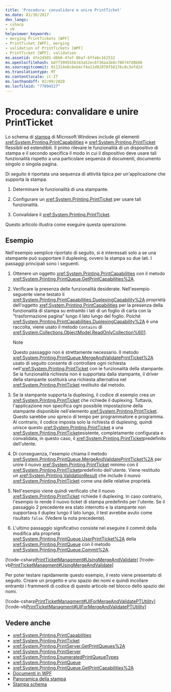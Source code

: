 ```yaml
---
title: 'Procedura: convalidare e unire PrintTicket'
ms.date: 03/30/2017
dev_langs:
- csharp
- vb
helpviewer_keywords:
- merging PrintTickets [WPF]
- PrintTicket [WPF], merging
- validation of PrintTickets [WPF]
- PrintTicket [WPF], validation
ms.assetid: 4fe2d501-d0b0-4fef-86af-6ffe6c162532
ms.openlocfilehash: bd7f399555b343a52ec6f36aa3b8c706747d8b06
ms.sourcegitcommit: 011314e0c8eb4cf4a11d92078f58176c8c3efd2d
ms.translationtype: MT
ms.contentlocale: it-IT
ms.lasthandoff: 02/09/2020
ms.locfileid: "77094527"
---
```

# <a name="how-to-validate-and-merge-printtickets"></a>Procedura: convalidare e unire PrintTicket
Lo schema di [stampa](/windows/win32/printdocs/printschema) di Microsoft Windows include gli elementi <xref:System.Printing.PrintCapabilities> e <xref:System.Printing.PrintTicket> flessibili ed estendibili. Il primo rilevare le funzionalità di un dispositivo di stampa e il secondo specifica il modo in cui il dispositivo deve usare tali funzionalità rispetto a una particolare sequenza di documenti, documento singolo o singola pagina.  
  
 Di seguito è riportata una sequenza di attività tipica per un'applicazione che supporta la stampa.  
  
1. Determinare le funzionalità di una stampante.  
  
2. Configurare un <xref:System.Printing.PrintTicket> per usare tali funzionalità.  
  
3. Convalidare il <xref:System.Printing.PrintTicket>.  
  
 Questo articolo illustra come eseguire questa operazione.  
  
## <a name="example"></a>Esempio  
 Nell'esempio semplice riportato di seguito, si è interessati solo a se una stampante può supportare il duplexing, ovvero la stampa su due lati. I passaggi principali sono i seguenti.  
  
1. Ottenere un oggetto <xref:System.Printing.PrintCapabilities> con il metodo <xref:System.Printing.PrintQueue.GetPrintCapabilities%2A>.  
  
2. Verificare la presenza delle funzionalità desiderate. Nell'esempio seguente viene testato il <xref:System.Printing.PrintCapabilities.DuplexingCapability%2A> proprietà dell'oggetto <xref:System.Printing.PrintCapabilities> per la presenza della funzionalità di stampa su entrambi i lati di un foglio di carta con la "trasformazione pagina" lungo il lato lungo del foglio. Poiché <xref:System.Printing.PrintCapabilities.DuplexingCapability%2A> è una raccolta, viene usato il metodo `Contains` di <xref:System.Collections.ObjectModel.ReadOnlyCollection%601>.  
  
    > [!NOTE]
    > Questo passaggio non è strettamente necessario. Il metodo <xref:System.Printing.PrintQueue.MergeAndValidatePrintTicket%2A> usato di seguito consente di controllare ogni richiesta nell'<xref:System.Printing.PrintTicket> con le funzionalità della stampante. Se la funzionalità richiesta non è supportata dalla stampante, il driver della stampante sostituirà una richiesta alternativa nel <xref:System.Printing.PrintTicket> restituito dal metodo.  
  
3. Se la stampante supporta la duplexing, il codice di esempio crea un <xref:System.Printing.PrintTicket> che richiede il duplexing. Tuttavia, l'applicazione non specifica ogni possibile impostazione della stampante disponibile nell'elemento <xref:System.Printing.PrintTicket>. Questo sarebbe uno spreco di tempo per programmatore e programma. Al contrario, il codice imposta solo la richiesta di duplexing, quindi unisce questo <xref:System.Printing.PrintTicket> a una <xref:System.Printing.PrintTicket>esistente, completamente configurata e convalidata, in questo caso, il <xref:System.Printing.PrintTicket>predefinito dell'utente.  
  
4. Di conseguenza, l'esempio chiama il metodo <xref:System.Printing.PrintQueue.MergeAndValidatePrintTicket%2A> per unire il nuovo <xref:System.Printing.PrintTicket> minimo con il <xref:System.Printing.PrintTicket>predefinito dell'utente. Viene restituito un <xref:System.Printing.ValidationResult> che include il nuovo <xref:System.Printing.PrintTicket> come una delle relative proprietà.  
  
5. Nell'esempio viene quindi verificato che il nuovo <xref:System.Printing.PrintTicket> richiede il duplexing. In caso contrario, l'esempio lo rende il nuovo ticket di stampa predefinito per l'utente. Se il passaggio 2 precedente era stato interrotto e la stampante non supportava il duplex lungo il lato lungo, il test avrebbe avuto come risultato `false`. (Vedere la nota precedente).  
  
6. L'ultimo passaggio significativo consiste nel eseguire il commit della modifica alla proprietà <xref:System.Printing.PrintQueue.UserPrintTicket%2A> della <xref:System.Printing.PrintQueue> con il metodo <xref:System.Printing.PrintQueue.Commit%2A>.  
  
 [!code-csharp[PrintTicketManagment#UsingMergeAndValidate](~/samples/snippets/csharp/VS_Snippets_Wpf/PrintTicketManagment/CSharp/printticket.cs#usingmergeandvalidate)]
 [!code-vb[PrintTicketManagment#UsingMergeAndValidate](~/samples/snippets/visualbasic/VS_Snippets_Wpf/PrintTicketManagment/visualbasic/printticket.vb#usingmergeandvalidate)]  
  
 Per poter testare rapidamente questo esempio, il resto viene presentato di seguito. Creare un progetto e uno spazio dei nomi e quindi incollare entrambi i frammenti di codice di questo articolo nel blocco dello spazio dei nomi.  
  
 [!code-csharp[PrintTicketManagment#UIForMergeAndValidatePTUtility](~/samples/snippets/csharp/VS_Snippets_Wpf/PrintTicketManagment/CSharp/printticket.cs#uiformergeandvalidateptutility)]
 [!code-vb[PrintTicketManagment#UIForMergeAndValidatePTUtility](~/samples/snippets/visualbasic/VS_Snippets_Wpf/PrintTicketManagment/visualbasic/printticket.vb#uiformergeandvalidateptutility)]  
  
## <a name="see-also"></a>Vedere anche

- <xref:System.Printing.PrintCapabilities>
- <xref:System.Printing.PrintTicket>
- <xref:System.Printing.PrintServer.GetPrintQueues%2A>
- <xref:System.Printing.PrintServer>
- <xref:System.Printing.EnumeratedPrintQueueTypes>
- <xref:System.Printing.PrintQueue>
- <xref:System.Printing.PrintQueue.GetPrintCapabilities%2A>
- [Documenti in WPF](documents-in-wpf.md)
- [Panoramica della stampa](printing-overview.md)
- [Stampa schema](/windows/win32/printdocs/printschema)
